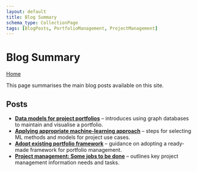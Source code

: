```yaml
---
layout: default
title: Blog Summary
schema_type: CollectionPage
tags: [BlogPosts, PortfolioManagement, ProjectManagement]
---
```


# Blog Summary

[Home](/)

This page summarises the main blog posts available on this site.

## Posts

- **[Data models for project portfolios](/2020/05/07/Data-models-for-Project-Portfolios.html)** – introduces using graph databases to maintain and visualise a portfolio.
- **[Applying appropriate machine-learning approach](/2020/05/08/Applying%20appropriate%20machine-learning%20approach.html)** – steps for selecting ML methods and models for project use cases.
- **[Adopt existing portfolio framework](/2020/05/16/Adopt-existing-portfolio-framework.html)** – guidance on adopting a ready-made framework for portfolio management.
- **[Project management: Some jobs to be done](/2020/06/20/Project-management-jobs-to-be-done.html)** – outlines key project management information needs and tasks.

